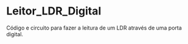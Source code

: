 # Leitor_LDR_Digital
Código e circuito para fazer a leitura de um LDR através de uma porta digital.

